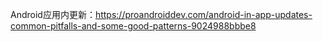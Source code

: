 Android应用内更新：https://proandroiddev.com/android-in-app-updates-common-pitfalls-and-some-good-patterns-9024988bbbe8
